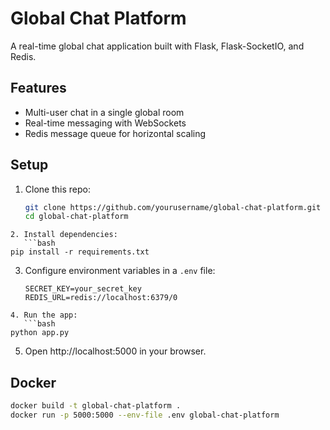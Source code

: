 # Global Chat Platform

A real-time global chat application built with Flask, Flask-SocketIO, and Redis.

## Features

- Multi-user chat in a single global room
- Real-time messaging with WebSockets
- Redis message queue for horizontal scaling

## Setup

1. Clone this repo:
   ```bash
   git clone https://github.com/yourusername/global-chat-platform.git
   cd global-chat-platform
   ```

````
2. Install dependencies:
   ```bash
pip install -r requirements.txt
````

3. Configure environment variables in a `.env` file:
   ```dotenv
   SECRET_KEY=your_secret_key
   REDIS_URL=redis://localhost:6379/0
   ```

````
4. Run the app:
   ```bash
python app.py
````

5. Open http://localhost:5000 in your browser.

## Docker

```bash
docker build -t global-chat-platform .
docker run -p 5000:5000 --env-file .env global-chat-platform
```
